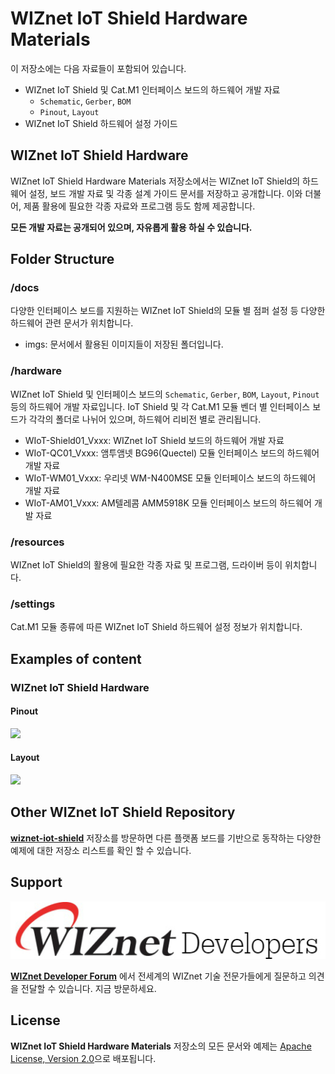 # WIZnet IoT Shield Hardware Materials

이 저장소에는 다음 자료들이 포함되어 있습니다.
* WIZnet IoT Shield 및 Cat.M1 인터페이스 보드의 하드웨어 개발 자료
  * `Schematic`, `Gerber`, `BOM` 
  * `Pinout`, `Layout` 
* WIZnet IoT Shield 하드웨어 설정 가이드


## WIZnet IoT Shield Hardware
WIZnet IoT Shield Hardware Materials 저장소에서는 WIZnet IoT Shield의 하드웨어 설정, 보드 개발 자료 및 각종 설계 가이드 문서를 저장하고 공개합니다. 이와 더불어, 제품 활용에 필요한 각종 자료와 프로그램 등도 함께 제공합니다.

**모든 개발 자료는 공개되어 있으며, 자유롭게 활용 하실 수 있습니다.**

## Folder Structure

### /docs
다양한 인터페이스 보드를 지원하는 WIZnet IoT Shield의 모듈 별 점퍼 설정 등 다양한 하드웨어 관련 문서가 위치합니다.
* imgs: 문서에서 활용된 이미지들이 저장된 폴더입니다.

### /hardware
WIZnet IoT Shield 및 인터페이스 보드의 `Schematic`, `Gerber`, `BOM`, `Layout`, `Pinout` 등의 하드웨어 개발 자료입니다. IoT Shield 및 각 Cat.M1 모듈 벤더 별 인터페이스 보드가 각각의 폴더로 나뉘어 있으며, 하드웨어 리비전 별로 관리됩니다.
* WIoT-Shield01_Vxxx: WIZnet IoT Shield 보드의 하드웨어 개발 자료
* WIoT-QC01_Vxxx: 앰투앰넷 BG96(Quectel) 모듈 인터페이스 보드의 하드웨어 개발 자료
* WIoT-WM01_Vxxx: 우리넷 WM-N400MSE 모듈 인터페이스 보드의 하드웨어 개발 자료
* WIoT-AM01_Vxxx: AM텔레콤 AMM5918K 모듈 인터페이스 보드의 하드웨어 개발 자료

### /resources
WIZnet IoT Shield의 활용에 필요한 각종 자료 및 프로그램, 드라이버 등이 위치합니다.

### /settings
Cat.M1 모듈 종류에 따른 WIZnet IoT Shield 하드웨어 설정 정보가 위치합니다.

## Examples of content

### WIZnet IoT Shield Hardware
#### Pinout
![][shield-pinout]

#### Layout
![][shield-layout]

## Other WIZnet IoT Shield Repository
**[wiznet-iot-shield][link-wiznet-iot-shield-kr]** 저장소를 방문하면 다른 플랫폼 보드를 기반으로 동작하는 다양한 예제에 대한 저장소 리스트를 확인 할 수 있습니다.


## Support

[![WIZnet Developer Forum][forum]](https://forum.wiznet.io/)

**[WIZnet Developer Forum][link-wiznet-forum]** 에서 전세계의 WIZnet 기술 전문가들에게 질문하고 의견을 전달할 수 있습니다.
지금 방문하세요.

## License
**WIZnet IoT Shield Hardware Materials** 저장소의 모든 문서와 예제는 [Apache License, Version 2.0](https://www.apache.org/licenses/LICENSE-2.0)으로 배포됩니다.



[forum]: ./docs/imgs/forum.jpg
[link-wiznet-forum]: https://forum.wiznet.io/
[link-wiznet-iot-shield-kr]: https://github.com/Wiznet/wiznet-iot-shield-kr/

[shield-layout]: ./docs/imgs/WIoT-Shield_Allparts.png
[shield-pinout]: ./docs/imgs/WIoT-Shield_Pinout.png

